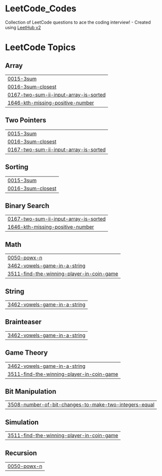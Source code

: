 # LeetCode_Codes
Collection of LeetCode questions to ace the coding interview! - Created using [LeetHub v2](https://github.com/arunbhardwaj/LeetHub-2.0)

<!---LeetCode Topics Start-->
# LeetCode Topics
## Array
|  |
| ------- |
| [0015-3sum](https://github.com/vinaytheprogrammer/LeetCode_Codes/tree/master/0015-3sum) |
| [0016-3sum-closest](https://github.com/vinaytheprogrammer/LeetCode_Codes/tree/master/0016-3sum-closest) |
| [0167-two-sum-ii-input-array-is-sorted](https://github.com/vinaytheprogrammer/LeetCode_Codes/tree/master/0167-two-sum-ii-input-array-is-sorted) |
| [1646-kth-missing-positive-number](https://github.com/vinaytheprogrammer/LeetCode_Codes/tree/master/1646-kth-missing-positive-number) |
## Two Pointers
|  |
| ------- |
| [0015-3sum](https://github.com/vinaytheprogrammer/LeetCode_Codes/tree/master/0015-3sum) |
| [0016-3sum-closest](https://github.com/vinaytheprogrammer/LeetCode_Codes/tree/master/0016-3sum-closest) |
| [0167-two-sum-ii-input-array-is-sorted](https://github.com/vinaytheprogrammer/LeetCode_Codes/tree/master/0167-two-sum-ii-input-array-is-sorted) |
## Sorting
|  |
| ------- |
| [0015-3sum](https://github.com/vinaytheprogrammer/LeetCode_Codes/tree/master/0015-3sum) |
| [0016-3sum-closest](https://github.com/vinaytheprogrammer/LeetCode_Codes/tree/master/0016-3sum-closest) |
## Binary Search
|  |
| ------- |
| [0167-two-sum-ii-input-array-is-sorted](https://github.com/vinaytheprogrammer/LeetCode_Codes/tree/master/0167-two-sum-ii-input-array-is-sorted) |
| [1646-kth-missing-positive-number](https://github.com/vinaytheprogrammer/LeetCode_Codes/tree/master/1646-kth-missing-positive-number) |
## Math
|  |
| ------- |
| [0050-powx-n](https://github.com/vinaytheprogrammer/LeetCode_Codes/tree/master/0050-powx-n) |
| [3462-vowels-game-in-a-string](https://github.com/vinaytheprogrammer/LeetCode_Codes/tree/master/3462-vowels-game-in-a-string) |
| [3511-find-the-winning-player-in-coin-game](https://github.com/vinaytheprogrammer/LeetCode_Codes/tree/master/3511-find-the-winning-player-in-coin-game) |
## String
|  |
| ------- |
| [3462-vowels-game-in-a-string](https://github.com/vinaytheprogrammer/LeetCode_Codes/tree/master/3462-vowels-game-in-a-string) |
## Brainteaser
|  |
| ------- |
| [3462-vowels-game-in-a-string](https://github.com/vinaytheprogrammer/LeetCode_Codes/tree/master/3462-vowels-game-in-a-string) |
## Game Theory
|  |
| ------- |
| [3462-vowels-game-in-a-string](https://github.com/vinaytheprogrammer/LeetCode_Codes/tree/master/3462-vowels-game-in-a-string) |
| [3511-find-the-winning-player-in-coin-game](https://github.com/vinaytheprogrammer/LeetCode_Codes/tree/master/3511-find-the-winning-player-in-coin-game) |
## Bit Manipulation
|  |
| ------- |
| [3508-number-of-bit-changes-to-make-two-integers-equal](https://github.com/vinaytheprogrammer/LeetCode_Codes/tree/master/3508-number-of-bit-changes-to-make-two-integers-equal) |
## Simulation
|  |
| ------- |
| [3511-find-the-winning-player-in-coin-game](https://github.com/vinaytheprogrammer/LeetCode_Codes/tree/master/3511-find-the-winning-player-in-coin-game) |
## Recursion
|  |
| ------- |
| [0050-powx-n](https://github.com/vinaytheprogrammer/LeetCode_Codes/tree/master/0050-powx-n) |
<!---LeetCode Topics End-->